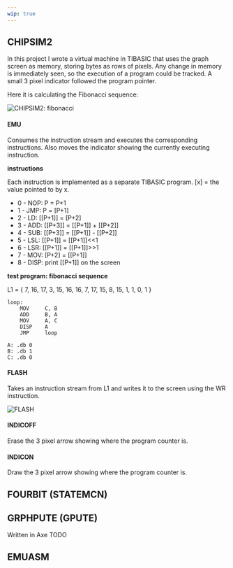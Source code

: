 ```yaml
---
wip: true
---
```

CHIPSIM2
--------

In this project I wrote a virtual machine in TIBASIC that uses the graph screen as memory, storing bytes as rows of pixels. Any change in memory is immediately seen, so the execution of a program could be tracked. A small 3 pixel indicator followed the program pointer.

Here it is calculating the Fibonacci sequence:

![CHIPSIM2: fibonacci](../images/calculator_childhood/CHIPSIM2_fib.gif)

#### EMU

Consumes the instruction stream and executes the corresponding instructions. Also moves the indicator showing the currently executing instruction.

__instructions__

Each instruction is implemented as a separate TIBASIC program. [x] = the value pointed to by x.

* 0 - NOP: P = P+1
* 1 - JMP: P = [P+1]
* 2 - LD: [[P+1]] = [P+2]
* 3 - ADD: [[P+3]] = [[P+1]] + [[P+2]]
* 4 - SUB: [[P+3]] = [[P+1]] - [[P+2]]
* 5 - LSL: [[P+1]] = [[P+1]]<<1
* 6 - LSR: [[P+1]] = [[P+1]]>>1
* 7 - MOV: [P+2] = [[P+1]]
* 8 - DISP: print [[P+1]] on the screen

__test program: fibonacci sequence__

L1 = { 7, 16, 17, 3, 15, 16, 16, 7, 17, 15, 8, 15, 1, 1, 0, 1 }

	loop:
		MOV		C, B
		ADD		B, A
		MOV		A, C
		DISP	A
		JMP		loop
	
	A: .db 0
	B: .db 1
	C: .db 0

#### FLASH

Takes an instruction stream from L1 and writes it to the screen using the WR instruction.

![FLASH](../images/calculator_childhood/FLASH.gif)

#### INDICOFF

Erase the 3 pixel arrow showing where the program counter is.

#### INDICON

Draw the 3 pixel arrow showing where the program counter is.

FOURBIT (STATEMCN)
-------

GRPHPUTE (GPUTE)
----------------
Written in Axe
TODO

EMUASM
------
